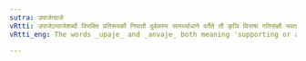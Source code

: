 ```yaml
---
sutra: उपाजेन्वाजे
vRtti: उपाजेऽन्वाजेशब्दौ विभक्ति प्रतिरूपकौ निपातौ दुर्बलस्य सामर्थ्याधाने वर्तेते तौ कृञि विभाषा गतिसंज्ञौ भवतः ॥
vRtti_eng: The words _upaje_ and _anvaje_ both meaning 'supporting or assisting the weak,' are optionally called _gati_ when used along with the verb _kri_.

---
```


